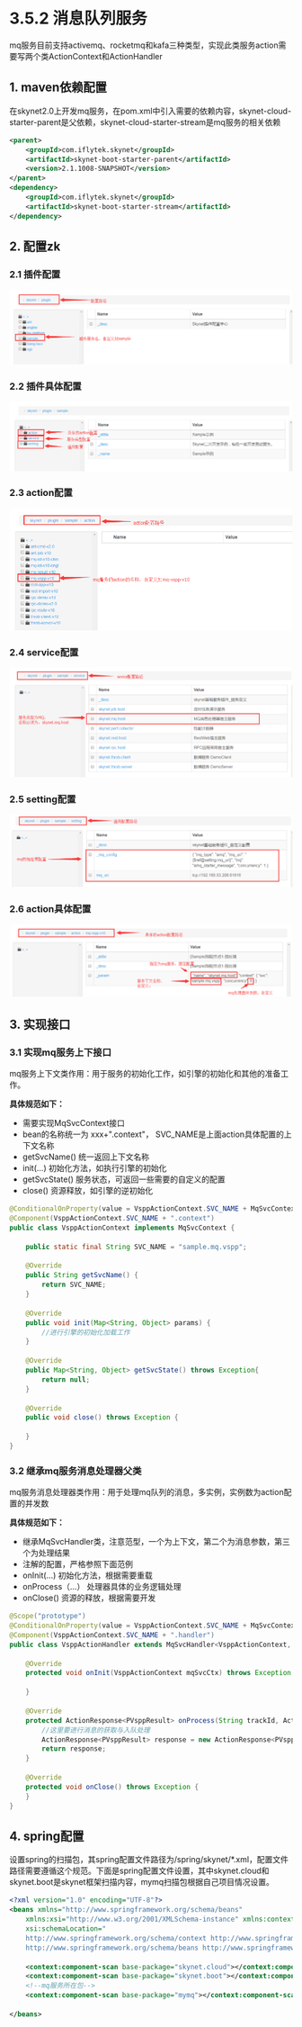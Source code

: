 # 3.5.2 消息队列服务

mq服务目前支持activemq、rocketmq和kafa三种类型，实现此类服务action需要写两个类ActionContext和ActionHandler

## 1. maven依赖配置

在skynet2.0上开发mq服务，在pom.xml中引入需要的依赖内容，skynet-cloud-starter-parent是父依赖，skynet-cloud-starter-stream是mq服务的相关依赖

```xml
<parent>
	<groupId>com.iflytek.skynet</groupId>
	<artifactId>skynet-boot-starter-parent</artifactId>
	<version>2.1.1008-SNAPSHOT</version>
</parent>
<dependency>
	<groupId>com.iflytek.skynet</groupId>
	<artifactId>skynet-boot-starter-stream</artifactId>
</dependency>
```

## 2. 配置zk

### 2.1 插件配置

![](../../.gitbook/assets/image%20%2829%29.png)

### 2.2 插件具体配置

![](../../.gitbook/assets/image%20%2872%29.png)

### **2.3 action配置**

![](../../.gitbook/assets/image%20%2819%29.png)

### 2.4 service配置

![](../../.gitbook/assets/image%20%2836%29.png)

### 2.5 setting配置

![](../../.gitbook/assets/image%20%286%29.png)

### 2.6 action具体配置

![](../../.gitbook/assets/image%20%2834%29.png)

## 3. 实现接口

### **3.1 实现mq服务上下接口**

 mq服务上下文类作用：用于服务的初始化工作，如引擎的初始化和其他的准备工作。

 **具体规范如下：**

* 需要实现MqSvcContext接口
* bean的名称统一为 xxx+".context"， SVC\_NAME是上面action具体配置的上下文名称
* getSvcName\(\) 统一返回上下文名称
* init\(...\) 初始化方法，如执行引擎的初始化
* getSvcState\(\) 服务状态，可返回一些需要的自定义的配置
* close\(\) 资源释放，如引擎的逆初始化

```java
@ConditionalOnProperty(value = VsppActionContext.SVC_NAME + MqSvcContext.ENABLED_POSTFIX, matchIfMissing = false)
@Component(VsppActionContext.SVC_NAME + ".context")
public class VsppActionContext implements MqSvcContext {

	public static final String SVC_NAME = "sample.mq.vspp";

	@Override
	public String getSvcName() {
		return SVC_NAME;
	}

	@Override
	public void init(Map<String, Object> params) {
	    //进行引擎的初始化加载工作
	}

	@Override
	public Map<String, Object> getSvcState() throws Exception{
		return null;
	}

	@Override
	public void close() throws Exception {

	}
}
```

### **3.2 继承mq服务消息处理器父类**

 mq服务消息处理器类作用：用于处理mq队列的消息，多实例，实例数为action配置的并发数

 **具体规范如下：** 

* 继承MqSvcHandler类，注意范型，一个为上下文，第二个为消息参数，第三个为处理结果 
* 注解的配置，严格参照下面范例 
* onInit\(...\) 初始化方法，根据需要重载 
* onProcess（...） 处理器具体的业务逻辑处理
* onClose\(\) 资源的释放，根据需要开发

```java
@Scope("prototype")
@ConditionalOnProperty(value = VsppActionContext.SVC_NAME + MqSvcContext.ENABLED_POSTFIX, matchIfMissing = false)
@Component(VsppActionContext.SVC_NAME + ".handler")
public class VsppActionHandler extends MqSvcHandler<VsppActionContext, PVsppParam, PVsppResult> {

	@Override
	protected void onInit(VsppActionContext mqSvcCtx) throws Exception {
	
	}

	@Override
	protected ActionResponse<PVsppResult> onProcess(String trackId, ActionRequest<PVsppParam> request, VsppActionContext mqSvcCtx) {
	    //这里要进行消息的获取与入队处理
		ActionResponse<PVsppResult> response = new ActionResponse<PVsppResult>(request.getBizId());
		return response;
	}

	@Override
	protected void onClose() throws Exception {
	}
}
```

## 4. spring配置

设置spring的扫描包，其spring配置文件路径为/spring/skynet/\*.xml，配置文件路径需要遵循这个规范。下面是spring配置文件设置，其中skynet.cloud和skynet.boot是skynet框架扫描内容，mymq扫描包根据自己项目情况设置。

```xml
<?xml version="1.0" encoding="UTF-8"?>
<beans xmlns="http://www.springframework.org/schema/beans"
	xmlns:xsi="http://www.w3.org/2001/XMLSchema-instance" xmlns:context="http://www.springframework.org/schema/context"
	xsi:schemaLocation="
	http://www.springframework.org/schema/context http://www.springframework.org/schema/context/spring-context-3.0.xsd 
	http://www.springframework.org/schema/beans http://www.springframework.org/schema/beans/spring-beans-3.0.xsd">

	<context:component-scan base-package="skynet.cloud"></context:component-scan>
	<context:component-scan base-package="skynet.boot"></context:component-scan>
	<!--mq服务所在包-->
	<context:component-scan base-package="mymq"></context:component-scan>

</beans>
```

